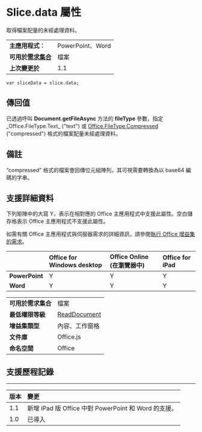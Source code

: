
# <a name="slice.data-property"></a>Slice.data 屬性
取得檔案配量的未經處理資料。

|||
|:-----|:-----|
|**主應用程式︰**|PowerPoint、Word|
|**可用於[需求集合](../../docs/overview/specify-office-hosts-and-api-requirements.md)**|檔案|
|**上次變更於**|1.1|

```
var sliceData = slice.data;
```


## <a name="return-value"></a>傳回值

已透過呼叫 **Document.getFileAsync** 方法的 **fileType** 參數，指定_Office.FileType.Text_ ("text") 或 [Office.FileType.Compressed](../../reference/shared/document.getfileasync.md) ("compressed") 格式的檔案配量未經處理資料。


## <a name="remarks"></a>備註

“compressed” 格式的檔案會回傳位元組陣列，其可視需要轉換為以 base64 編碼的字串。


## <a name="support-details"></a>支援詳細資料


下列矩陣中的大寫 Y，表示在相對應的 Office 主應用程式中支援此屬性。空白儲存格表示 Office 主應用程式不支援此屬性。

如需有關 Office 主應用程式與伺服器需求的詳細資訊，請參閱[執行 Office 增益集的需求](../../docs/overview/requirements-for-running-office-add-ins.md)。


||**Office for Windows desktop**|**Office Online (在瀏覽器中)**|**Office for iPad**|
|:-----|:-----|:-----|:-----|
|**PowerPoint**|Y|Y|Y|
|**Word**|Y|Y|Y|


|||
|:-----|:-----|
|**可用於需求集合**|檔案|
|**最低權限等級**|[ReadDocument](../../docs/develop/requesting-permissions-for-api-use-in-content-and-task-pane-add-ins.md)|
|**增益集類型**|內容、工作窗格|
|**文件庫**|Office.js|
|**命名空間**|Office|

## <a name="support-history"></a>支援歷程記錄



****


|**版本**|**變更**|
|:-----|:-----|
|1.1|新增 iPad 版 Office 中對 PowerPoint 和 Word 的支援。|
|1.0|已導入|
